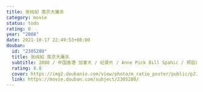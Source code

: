 ```yaml
---
title: 张纯如 南京大屠杀
category: movie
status: todo
rating: 0
year: "2008"
date: 2021-10-17 22:49:53+08:00
douban:
  id: "2305280"
  title: 张纯如 南京大屠杀
  subtitle: 2008 / 中国香港 加拿大 / 纪录片 / Anne Pick Bill Spahic / 郑启蕙
  rating: 8.8
  cover: https://img2.doubanio.com/view/photo/m_ratio_poster/public/p2167460363.jpg
  link: https://movie.douban.com/subject/2305280/
---
```




